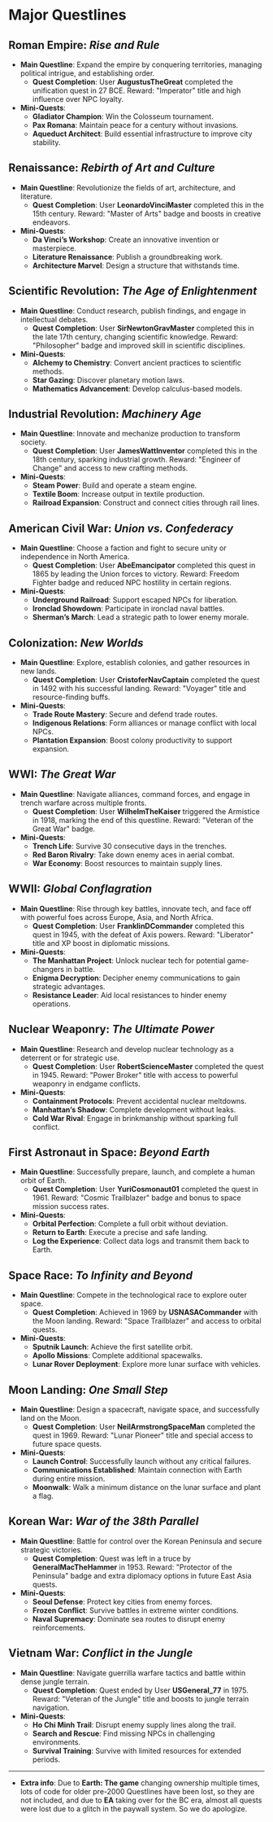 # Major Questlines

## Roman Empire: *Rise and Rule*
- **Main Questline**: Expand the empire by conquering territories, managing political intrigue, and establishing order.
  - **Quest Completion**: User **AugustusTheGreat** completed the unification quest in 27 BCE. Reward: "Imperator" title and high influence over NPC loyalty.
- **Mini-Quests**:
  - **Gladiator Champion**: Win the Colosseum tournament.
  - **Pax Romana**: Maintain peace for a century without invasions.
  - **Aqueduct Architect**: Build essential infrastructure to improve city stability.

## Renaissance: *Rebirth of Art and Culture*
- **Main Questline**: Revolutionize the fields of art, architecture, and literature.
  - **Quest Completion**: User **LeonardoVinciMaster** completed this in the 15th century. Reward: "Master of Arts" badge and boosts in creative endeavors.
- **Mini-Quests**:
  - **Da Vinci’s Workshop**: Create an innovative invention or masterpiece.
  - **Literature Renaissance**: Publish a groundbreaking work.
  - **Architecture Marvel**: Design a structure that withstands time.

## Scientific Revolution: *The Age of Enlightenment*
- **Main Questline**: Conduct research, publish findings, and engage in intellectual debates.
  - **Quest Completion**: User **SirNewtonGravMaster** completed this in the late 17th century, changing scientific knowledge. Reward: "Philosopher" badge and improved skill in scientific disciplines.
- **Mini-Quests**:
  - **Alchemy to Chemistry**: Convert ancient practices to scientific methods.
  - **Star Gazing**: Discover planetary motion laws.
  - **Mathematics Advancement**: Develop calculus-based models.

## Industrial Revolution: *Machinery Age*
- **Main Questline**: Innovate and mechanize production to transform society.
  - **Quest Completion**: User **JamesWattInventor** completed this in the 18th century, sparking industrial growth. Reward: "Engineer of Change" and access to new crafting methods.
- **Mini-Quests**:
  - **Steam Power**: Build and operate a steam engine.
  - **Textile Boom**: Increase output in textile production.
  - **Railroad Expansion**: Construct and connect cities through rail lines.

## American Civil War: *Union vs. Confederacy*
- **Main Questline**: Choose a faction and fight to secure unity or independence in North America.
  - **Quest Completion**: User **AbeEmancipator** completed this quest in 1865 by leading the Union forces to victory. Reward: Freedom Fighter badge and reduced NPC hostility in certain regions.
- **Mini-Quests**:
  - **Underground Railroad**: Support escaped NPCs for liberation.
  - **Ironclad Showdown**: Participate in ironclad naval battles.
  - **Sherman’s March**: Lead a strategic path to lower enemy morale.

## Colonization: *New Worlds*
- **Main Questline**: Explore, establish colonies, and gather resources in new lands.
  - **Quest Completion**: User **CristoferNavCaptain** completed the quest in 1492 with his successful landing. Reward: "Voyager" title and resource-finding buffs.
- **Mini-Quests**:
  - **Trade Route Mastery**: Secure and defend trade routes.
  - **Indigenous Relations**: Form alliances or manage conflict with local NPCs.
  - **Plantation Expansion**: Boost colony productivity to support expansion.

## WWI: *The Great War*
- **Main Questline**: Navigate alliances, command forces, and engage in trench warfare across multiple fronts.
  - **Quest Completion**: User **WilhelmTheKaiser** triggered the Armistice in 1918, marking the end of this questline. Reward: "Veteran of the Great War" badge.
- **Mini-Quests**:
  - **Trench Life**: Survive 30 consecutive days in the trenches.
  - **Red Baron Rivalry**: Take down enemy aces in aerial combat.
  - **War Economy**: Boost resources to maintain supply lines.

## WWII: *Global Conflagration*
- **Main Questline**: Rise through key battles, innovate tech, and face off with powerful foes across Europe, Asia, and North Africa.
  - **Quest Completion**: User **FranklinDCommander** completed this quest in 1945, with the defeat of Axis powers. Reward: "Liberator" title and XP boost in diplomatic missions.
- **Mini-Quests**:
  - **The Manhattan Project**: Unlock nuclear tech for potential game-changers in battle.
  - **Enigma Decryption**: Decipher enemy communications to gain strategic advantages.
  - **Resistance Leader**: Aid local resistances to hinder enemy operations.

## Nuclear Weaponry: *The Ultimate Power*
- **Main Questline**: Research and develop nuclear technology as a deterrent or for strategic use.
  - **Quest Completion**: User **RobertScienceMaster** completed the quest in 1945. Reward: "Power Broker" title with access to powerful weaponry in endgame conflicts.
- **Mini-Quests**:
  - **Containment Protocols**: Prevent accidental nuclear meltdowns.
  - **Manhattan’s Shadow**: Complete development without leaks.
  - **Cold War Rival**: Engage in brinkmanship without sparking full conflict.

## First Astronaut in Space: *Beyond Earth*
- **Main Questline**: Successfully prepare, launch, and complete a human orbit of Earth.
  - **Quest Completion**: User **YuriCosmonaut01** completed the quest in 1961. Reward: "Cosmic Trailblazer" badge and bonus to space mission success rates.
- **Mini-Quests**:
  - **Orbital Perfection**: Complete a full orbit without deviation.
  - **Return to Earth**: Execute a precise and safe landing.
  - **Log the Experience**: Collect data logs and transmit them back to Earth.

## Space Race: *To Infinity and Beyond*
- **Main Questline**: Compete in the technological race to explore outer space.
  - **Quest Completion**: Achieved in 1969 by **USNASACommander** with the Moon landing. Reward: "Space Trailblazer" and access to orbital quests.
- **Mini-Quests**:
  - **Sputnik Launch**: Achieve the first satellite orbit.
  - **Apollo Missions**: Complete additional spacewalks.
  - **Lunar Rover Deployment**: Explore more lunar surface with vehicles.

## Moon Landing: *One Small Step*
- **Main Questline**: Design a spacecraft, navigate space, and successfully land on the Moon.
  - **Quest Completion**: User **NeilArmstrongSpaceMan** completed the quest in 1969. Reward: "Lunar Pioneer" title and special access to future space quests.
- **Mini-Quests**:
  - **Launch Control**: Successfully launch without any critical failures.
  - **Communications Established**: Maintain connection with Earth during entire mission.
  - **Moonwalk**: Walk a minimum distance on the lunar surface and plant a flag.

## Korean War: *War of the 38th Parallel*
- **Main Questline**: Battle for control over the Korean Peninsula and secure strategic victories.
  - **Quest Completion**: Quest was left in a truce by **GeneralMacTheHammer** in 1953. Reward: "Protector of the Peninsula" badge and extra diplomacy options in future East Asia quests.
- **Mini-Quests**:
  - **Seoul Defense**: Protect key cities from enemy forces.
  - **Frozen Conflict**: Survive battles in extreme winter conditions.
  - **Naval Supremacy**: Dominate sea routes to disrupt enemy reinforcements.

## Vietnam War: *Conflict in the Jungle*
- **Main Questline**: Navigate guerrilla warfare tactics and battle within dense jungle terrain.
  - **Quest Completion**: Quest ended by User **USGeneral_77** in 1975. Reward: "Veteran of the Jungle" title and boosts to jungle terrain navigation.
- **Mini-Quests**:
  - **Ho Chi Minh Trail**: Disrupt enemy supply lines along the trail.
  - **Search and Rescue**: Find missing NPCs in challenging environments.
  - **Survival Training**: Survive with limited resources for extended periods.

---
- **Extra info**: Due to **Earth: The game** changing ownership multiple times, lots of code for older pre-2000 Questlines have been lost, so they are not included, and due to **EA** taking over for the BC era, almost all quests were lost due to a glitch in the paywall system. So we do apologize.
